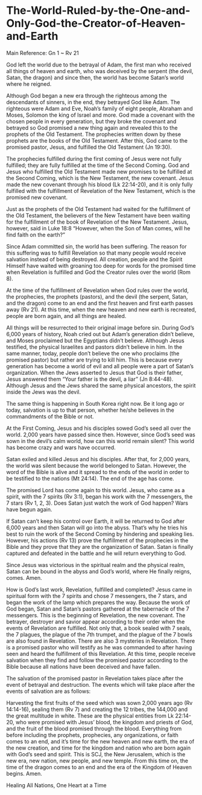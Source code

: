 # The-World-Ruled-by-the-One-and-Only-God-the-Creator-of-Heaven-and-Earth

	

Main Reference: Gn 1 ~ Rv 21

God left the world due to the betrayal of Adam, the first man who received all things of heaven and earth, who was deceived by the serpent (the devil, Satan, the dragon) and since then, the world has become Satan’s world where he reigned.

Although God began a new era through the righteous among the descendants of sinners, in the end, they betrayed God like Adam. The righteous were Adam and Eve, Noah’s family of eight people, Abraham and Moses, Solomon the king of Israel and more. God made a covenant with the chosen people in every generation, but they broke the covenant and betrayed so God promised a new thing again and revealed this to the prophets of the Old Testament. The prophecies written down by these prophets are the books of the Old Testament. After this, God came to the promised pastor, Jesus, and fulfilled the Old Testament (Jn 19:30).

The prophecies fulfilled during the first coming of Jesus were not fully fulfilled; they are fully fulfilled at the time of the Second Coming. God and Jesus who fulfilled the Old Testament made new promises to be fulfilled at the Second Coming, which is the New Testament, the new covenant. Jesus made the new covenant through his blood (Lk 22:14-20), and it is only fully fulfilled with the fulfillment of Revelation of the New Testament, which is the promised new covenant.

Just as the prophets of the Old Testament had waited for the fulfillment of the Old Testament, the believers of the New Testament have been waiting for the fulfillment of the book of Revelation of the New Testament. Jesus, however, said in Luke 18:8 “However, when the Son of Man comes, will he find faith on the earth?”

Since Adam committed sin, the world has been suffering. The reason for this suffering was to fulfill Revelation so that many people would receive salvation instead of being destroyed. All creation, people and the Spirit Himself have waited with groaning too deep for words for the promised time when Revelation is fulfilled and God the Creator rules over the world (Rom 8).

At the time of the fulfillment of Revelation when God rules over the world, the prophecies, the prophets (pastors), and the devil (the serpent, Satan, and the dragon) come to an end and the first heaven and first earth passes away (Rv 21). At this time, when the new heaven and new earth is recreated, people are born again, and all things are healed.

All things will be resurrected to their original image before sin. During God’s 6,000 years of history, Noah cried out but Adam’s generation didn’t believe, and Moses proclaimed but the Egyptians didn’t believe. Although Jesus testified, the physical Israelites and pastors didn’t believe in him. In the same manner, today, people don’t believe the one who proclaims (the promised pastor) but rather are trying to kill him. This is because every generation has become a world of evil and all people were a part of Satan’s organization. When the Jews asserted to Jesus that God is their father, Jesus answered them “Your father is the devil, a liar” (Jn 8:44-48). Although Jesus and the Jews shared the same physical ancestors, the spirit inside the Jews was the devil.

The same thing is happening in South Korea right now. Be it long ago or today, salvation is up to that person, whether he/she believes in the commandments of the Bible or not.

At the First Coming, Jesus and his disciples sowed God’s seed all over the world. 2,000 years have passed since then. However, since God’s seed was sown in the devil’s calm world, how can this world remain silent? This world has become crazy and wars have occurred.

Satan exiled and killed Jesus and his disciples. After that, for 2,000 years, the world was silent because the world belonged to Satan. However, the word of the Bible is alive and it spread to the ends of the world in order to be testified to the nations (Mt 24:14). The end of the age has come.

The promised Lord has come again to this world. Jesus, who came as a spirit, with the 7 spirits (Rv 3:1), began his work with the 7 messengers, the 7 stars (Rv 1, 2, 3). Does Satan just watch the work of God happen? Wars have begun again.

If Satan can’t keep his control over Earth, it will be returned to God after 6,000 years and then Satan will go into the abyss. That’s why he tries his best to ruin the work of the Second Coming by hindering and speaking lies. However, his actions (Rv 13) prove the fulfillment of the prophecies in the Bible and they prove that they are the organization of Satan. Satan is finally captured and defeated in the battle and he will return everything to God.

Since Jesus was victorious in the spiritual realm and the physical realm, Satan can be bound in the abyss and God’s world, where He finally reigns, comes. Amen.

How is God’s last work, Revelation, fulfilled and completed? Jesus came in spiritual form with the 7 spirits and chose 7 messengers, the 7 stars, and began the work of the lamp which prepares the way. Because the work of God began, Satan and Satan’s pastors gathered at the tabernacle of the 7 messengers. This is the beginning of Revelation, the new covenant. The betrayer, destroyer and savior appear according to their order when the events of Revelation are fulfilled. Not only that, a book sealed with 7 seals, the 7 plagues, the plague of the 7th trumpet, and the plague of the 7 bowls are also found in Revelation. There are also 3 mysteries in Revelation. There is a promised pastor who will testify as he was commanded to after having seen and heard the fulfillment of this Revelation. At this time, people receive salvation when they find and follow the promised pastor according to the Bible because all nations have been deceived and have fallen.

The salvation of the promised pastor in Revelation takes place after the event of betrayal and destruction. The events which will take place after the events of salvation are as follows:

Harvesting the first fruits of the seed which was sown 2,000 years ago (Rv 14:14-16), sealing them (Rv 7) and creating the 12 tribes, the 144,000 and the great multitude in white. These are the physical entities from Lk 22:14-20, who were promised with Jesus’ blood, the kingdom and priests of God, and the fruit of the blood promised through the blood. Everything from before including the prophets, prophecies, any organizations, or faith comes to an end, and it’s time for the new heaven and new earth, the era of the new creation, and time for the kingdom and nation who are born again with God’s seed and spirit. This is SCJ, the New Jerusalem, which is the new era, new nation, new people, and new temple. From this time on, the time of the dragon comes to an end and the era of the Kingdom of Heaven begins. Amen.

Healing All Nations, One Heart at a Time
